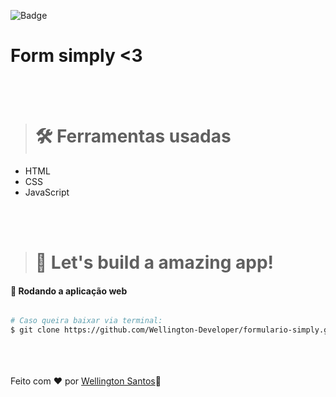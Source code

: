 ![Badge](https://img.shields.io/badge/simply-%237159c1?style=for-the-badge&logo=ghost)
# Form simply <3

<br/><br/>
> # 🛠 Ferramentas usadas
- HTML
- CSS
- JavaScript

<br/><br/>
> # 🚀 Let's build a amazing app!



#### 🧭 Rodando a aplicação web

```bash

# Caso queira baixar via terminal:
$ git clone https://github.com/Wellington-Developer/formulario-simply.git

```

<br/><br/><br/>
Feito com ❤️ por [Wellington Santos](https://www.linkedin.com/in/wellington-santos-6a2670214/)👋

